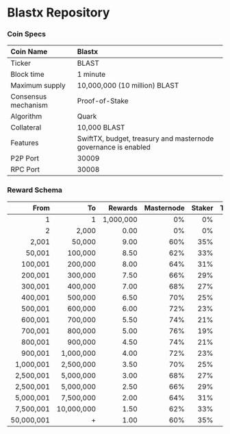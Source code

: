 # Blastx Repository

### Coin Specs

Coin Name | Blastx
:--- | :---
Ticker | BLAST
Block time | 1 minute
Maximum supply | 10,000,000 (10 million) BLAST
Consensus mechanism | Proof-of-Stake
Algorithm | Quark
Collateral | 10,000 BLAST
Features | SwiftTX, budget, treasury and masternode governance is enabled
P2P Port | 30009
RPC Port | 30008

### Reward Schema

From | To | Rewards | Masternode | Staker | Treasury
---: | ---: | ---: | ---: | ---: | ---:
1         | 1         | 1,000,000 | 0%  | 0%  | 0%
2         | 2,000     | 0.00      | 0%  | 0%  | 0%
2,001     | 50,000    | 9.00      | 60% | 35% | 5%
50,001    | 100,000   | 8.50      | 62% | 33% | 5%
100,001   | 200,000   | 8.00      | 64% | 31% | 5%
200,001   | 300,000   | 7.50      | 66% | 29% | 5%
300,001   | 400,000   | 7.00      | 68% | 27% | 5%
400,001   | 500,000   | 6.50      | 70% | 25% | 5%
500,001   | 600,000   | 6.00      | 72% | 23% | 5%
600,001   | 700,000   | 5.50      | 74% | 21% | 5%
700,001   | 800,000   | 5.00      | 76% | 19% | 5%
800,001   | 900,000   | 4.50      | 74% | 21% | 5%
900,001   | 1,000,000 | 4.00      | 72% | 23% | 5%
1,000,001 | 2,500,000 | 3.50      | 70% | 25% | 5%
2,500,001 | 5,000,000 | 3.00      | 68% | 27% | 5%
2,500,001 | 5,000,000 | 2.50      | 66% | 29% | 5%
5,000,001 | 7,500,000 | 2.00      | 64% | 31% | 5%
7,500,001 | 10,000,000 | 1.50      | 62% | 33% | 5%
50,000,001 | +         | 1.00      | 60% | 35% | 5%










